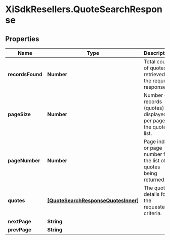 # XiSdkResellers.QuoteSearchResponse

## Properties

Name | Type | Description | Notes
------------ | ------------- | ------------- | -------------
**recordsFound** | **Number** | Total count of quotes retrieved in the request response. | [optional] 
**pageSize** | **Number** | Number of records (quotes) displayed per page in the quote list. | [optional] 
**pageNumber** | **Number** | Page index or page number for the list of quotes being returned. | [optional] 
**quotes** | [**[QuoteSearchResponseQuotesInner]**](QuoteSearchResponseQuotesInner.md) | The quote details for the requested criteria. | [optional] 
**nextPage** | **String** |  | [optional] 
**prevPage** | **String** |  | [optional] 


